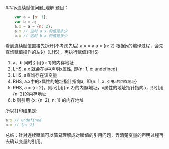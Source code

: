 ###js连续赋值问题_理解
题目：
``` javascript
    var a = {n: 1};
    var b = a;
    a.x = a = {n: 2};
    a.x // 这时 a.x 的值是多少 
    b.x // 这时 b.x 的值是多少
``` 
看到连续赋值直接先拆开(不考虑先后)
a.x = a
a = {n: 2}
根据js的编译过程，会先查询赋值操作的左边（LHS），再执行赋值(RHS)
1. a、b 同时引用{n: 1}的内存地址
2. LHS, a.x 就会在a中声明x属性, 即{n: 1, x: undefined}
3. LHS, a查询存在该变量
4. RHS, a.x中的x属性的地址指针指向a, 即{n: 1, x: `引用a的内存地址`}
5. RHS, a = {n: 2}，则a引用{n: 2}的内存地址，x属性的地址指针指向a，即引用{n: 2}的内存地址
6. b 则引用 {x: {n: 2}, n: 1} 的内存地址

所以打印结果是:
``` javascript
a.x // undefined
b.x // {n: 2}
```
总结：针对连续赋值可以简易理解成对赋值的引用问题，弄清楚变量的声明过程再去确认变量的引用。
